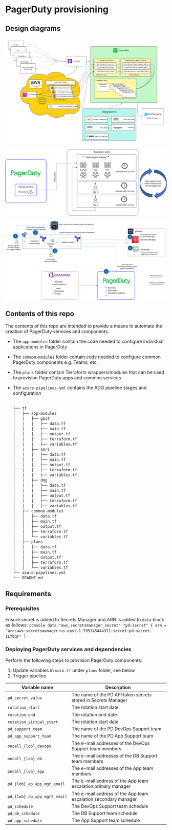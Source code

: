 # PagerDuty provisioning 

## Design diagrams

![PagerDuty-Architecture](pd-arch.png)

![Escalation-Policy-Flow](ep-flow.png)

![PD-Deployment-Model](deployment-model.png)

## Contents of this repo

The contents of this repo are intended to provide a means to automate the creation of PagerDuty services and components. 

- The `app-modules` folder contain the code needed to configure individual applications in PagerDuty
- The `common-modules` folder contain code needed to configure common PagerDuty components e.g. Teams, etc. 
- The `plans` folder contain Terraform wrappers/modules that can be used to provision PagerDuty apps and common services
- The `azure-pipelines.yml` contains the ADO pipeline stages and configuration 

    ```console
    .
    ├── tf
    │   ├── app-modules
    |   |   ├── gbst
    |   |   |   ├── data.tf
    |   |   |   ├── main.tf
    |   |   |   ├── output.tf
    |   |   |   ├── terraform.tf
    |   |   |   ├── variables.tf
    |   |   ├── smrs
    |   |   |   ├── data.tf
    |   |   |   ├── main.tf
    |   |   |   ├── output.tf
    |   |   |   ├── terraform.tf
    |   |   |   ├── variables.tf
    |   |   ├── dmg
    |   |   |   ├── data.tf
    |   |   |   ├── main.tf
    |   |   |   ├── output.tf
    |   |   |   ├── terraform.tf
    |   |   |   ├── variables.tf
    │   ├── common-modules
    |   │   ├── data.tf
    |   │   ├── main.tf
    |   │   ├── output.tf
    |   │   ├── terraform.tf
    |   │   └── variables.tf
    │   ├── plans
    |   │   ├── data.tf
    |   │   ├── main.tf
    |   │   ├── output.tf
    |   │   ├── terraform.tf
    |   │   └── variables.tf
    └── azure-pipelines.yml
    └── README.md
    ```

## Requirements

### Prerequisites

Ensure secret is added to Secrets Manager and ARN is added to `data` block as follows:
    ```console
    data "aws_secretsmanager_secret" "pd-secret" {
    arn = "arn:aws:secretsmanager:us-east-1:795345444371:secret:pd-secret-ILYbqF"
    }
    ```

### Deploying PagerDuty services and dependencies

Perform the following steps to provision PagerDuty components:

1. Update variables in `main.tf` under `plans` folder, see below
2. Trigger pipeline

| Variable name | Description |
| --- | --- |
| `pd_secret_value` | The name of the PD API token secrets stored in Secrets Manager |
| `rotation_start` | The rotation start date |
| `rotation_end` | The rotation end date |
| `rotation_virtual_start` | The rotation start date |
| `pd_support_team` | The name of the PD DevOps Support team |
| `pd_app_support_team` | The name of the PD App Support team |
| `oncall_{lob}_devops` | The e-mail addresses of the DevOps Support team members |
| `oncall_{lob}_db` | The e-mail addresses of the DB Support team members |
| `oncall_{lob}_app` | The e-mail addresses of the App team members |
| `pd_{lob}_ep_app_mgr_email` | The e-mail address of the App team escalation primary manager |
| `pd_{lob}_ep_app_mgr2_email` | The e-mail address of the App team escalation secondary manager |
| `pd_schedule` | The DevOps Support team schedule |
| `pd_db_schedule` | The DB Support team schedule |
| `pd_app_schedule` | The App Support team schedule |